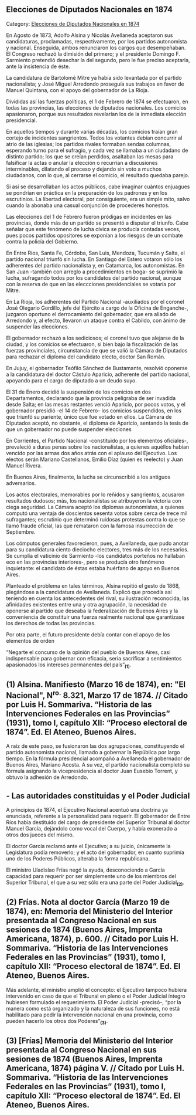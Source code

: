 ## Elecciones de Diputados Nacionales en 1874

Category: [Elecciones de Diputados Nacionales en 1874](http://descubrircorrientes.com.ar/2012/index.php/4678-corrientes-en-la-familia-argentina-1870-a-la-actualidad/hegemonia-antimitrista-en-la-politica-correntina-1869-1877/proceso-electoral-de-1874/elecciones-de-diputados-nacionales-en-1874)

En Agosto de 1873, Adolfo Alsina y Nicolás Avellaneda aceptaron sus candidaturas, proclamadas, respectivamente, por los partidos autonomista y nacional. Enseguida, ambos renunciaron los cargos que desempeñaban. El Congreso rechazó la dimisión del primero; y el presidente Domingo F. Sarmiento pretendió desechar la del segundo, pero le fue preciso aceptarla, ante la insistencia de éste.

La candidatura de Bartolomé Mitre ya había sido levantada por el partido nacionalista; y José Miguel Arredondo proseguía sus trabajos en favor de Manuel Quintana, con el apoyo del gobernador de La Rioja.

Divididas así las fuerzas políticas, el 1 de Febrero de 1874 se efectuaron, en todas las provincias, las elecciones de diputados nacionales. Los comicios apasionaron, porque sus resultados revelarían los de la inmediata elección presidencial.

En aquellos tiempos y durante varias décadas, los comicios traían gran cortejo de incidentes sangrientos. Todos los votantes debían concurrir al atrio de las iglesias; los partidos rivales formaban sendas columnas, esperando turno para el sufragio, y cada vez se llamaba a un ciudadano de distinto partido; los que se creían perdidos, asaltaban las mesas para falsificar la actas o anular la elección o recurrían a discusiones interminables, dilatando el proceso y dejando sin voto a muchos ciudadanos, con lo que, al cerrarse el comicio, el resultado quedaba parejo.

Si así se desarrollaban los actos públicos, cabe imaginar cuántos enjuagues se pondrían en práctica en la preparación de los padrones y en los escrutinios. La libertad electoral, por consiguiente, era un simple mito, salvo cuando la abonaba una casual conjunción de procederes honestos.

Las elecciones del 1 de Febrero fueron pródigas en incidentes en las provincias, donde más de un partido se presentó a disputar el triunfo. Cabe señalar que este fenómeno de lucha cívica se producía contadas veces, pues pocos partidos opositores se exponían a los riesgos de un combate contra la policía del Gobierno.

En Entre Ríos, Santa Fe, Córdoba, San Luis, Mendoza, Tucumán y Salta, el partido nacional triunfó sin lucha. En Santiago del Estero votaron sólo los adherentes del partido nacionalista y, en Catamarca, los autonomistas. En San Juan -también con arreglo a procedimientos en boga- se suprimió la lucha, sufragando todos por los candidatos del partido nacional, aunque con la reserva de que en las eleccciones presidenciales se votaría por Mitre.

En La Rioja, los adherentes del Partido Nacional -auxiliados por el coronel José Olegario Gordillo, jefe del Ejército a cargo de la Oficina de Enganche-, juzgaron oportuno el derrocamiento del gobernador, que era aliado de Arredondo y, al efecto, llevaron un ataque contra el Cabildo, con ánimo de suspender las elecciones.

El gobernador rechazó a los sediciosos; el coronel tuvo que alejarse de la ciudad, y los comicios se efectuaron, si bien bajo la fiscalización de las fuerzas provinciales, circunstancia de que se valió la Cámara de Diputados para rechazar el diploma del candidato electo, doctor San Román.

En Jujuy, el gobernador Teófilo Sánchez de Bustamante, resolvió oponerse a la candidatura del doctor Cástulo Aparicio, adherente del partido nacional, apoyando para el cargo de diputado a un deudo suyo.

El 31 de Enero decidió la suspensión de los comicios en dos Departamentos, declarando que la provincia peligraba de ser invadida desde Salta; en las mesas restantes venció Aparicío, por pocos votos, y el gobernador presidió -el 14 de Febrero- los comicios suspendidos, en los que triunfó su pariente, único que fue votado en ellos. La Cámara de Diputados aceptó, no obstante, el diploma de Aparicio, sentando la tesis de que un gobernador no puede suspender elecciones

En Corrientes, el Partido Nacional -constituido por los elementos oficiales-, prevaleció a duras penas sobre los nacionalistas, a quienes aquéllos habían vencido por las armas dos años atrás con el aplauso del Ejecutivo. Los electos serán Mariano Castellanos, Emilio Díaz (quien es reelecto) y Juan Manuel Rivera.

En Buenos Aires, finalmente, la lucha se circunscribió a los antiguos adversarios.

Los actos electorales, memorables por lo reñidos y sangrientos, acusaron resultados dudosos; más, los nacionalistas se atribuyeron la victoria con ciega seguridad. La Cámara aceptó los diplomas autonomistas, a quienes computó una ventaja de doscientos sesenta votos sobre cerca de trece mil sufragantes; escrutinio que determinó ruidosas protestas contra lo que se llamó fraude oficial, las que remataron con la famosa insurrección de Septiembre.

Los cómputos generales favorecieron, pues, a Avellaneda, que pudo anotar para su candidatura ciento dieciocho electores, tres más de los necesarios. Se cumplía el vaticinio de Sarmiento -los candidatos porteños no hallaban eco en las provincias interiores-, pero se producía otro fenómeno inquietante: el candidato de éstas estaba huérfano de apoyo en Buenos Aires.

Planteado el problema en tales términos, Alsina repitió el gesto de 1868, plegándose a la candidatura de Avellaneda. Explicó que procedía así teniendo en cuenta los antecedentes del rival, su ilustración reconocida, las afinidades existentes entre una y otra agrupación, la necesidad de oponerse al partido que deseaba la federalización de Buenos Aires y la conveniencia de constituir una fuerza realmente nacional que garantizase los derechos de todas las provincias.

Por otra parte, el futuro presidente debía contar con el apoyo de los elementos de orden

“Negarte el concurso de la opinión del pueblo de Buenos Aires, casi indispensable para gobernar con eficacia, sería sacrificar a sentimientos apasionados los intereses permanentes del país”<sub><strong>(1)</strong></sub>.

## **(1) Alsina. Manifiesto (Marzo 16 de 1874), en: "El Nacional", N<sup>ro.</sup> 8.321, Marzo 17 de 1874. // Citado por Luis H. Sommariva. “Historia de las Intervenciones Federales en las Provincias” (1931), tomo I, capítulo XII: “Proceso electoral de 1874”. Ed. El Ateneo, Buenos Aires.**

A raíz de este paso, se fusionaron las dos agrupaciones, constituyendo el partido autonomista nacional, llamado a gobernar la República por largo tiempo. En la fórmula presidencial acompañó a Avellaneda el gobernador de Buenos Aires, Mariano Acosta. A su vez, el partido nacionalista completó su fórmula asignando la vicepresidencia al doctor Juan Eusebio Torrent, y obtuvo la adhesión de Arredondo.

## **\- Las autoridades constituidas y el Poder Judicial**

A principios de 1874, el Ejecutivo Nacional acentuó una doctrina ya enunciada, referente a la personalidad para requerir. El gobernador de Entre Ríos había destituido del cargo de presidente del Superior Tribunal al doctor Manuel García, dejándolo como vocal del Cuerpo, y había exonerado a otros dos jueces del mismo.

El doctor García reclamó ante el Ejecutivo; a su juicio, únicamente la Legislatura podía removerlo; y el acto del gobernador, en cuanto suprimía uno de los Poderes Públicos, alteraba la forma republicana.

El ministro Uladislao Frías negó la ayuda, desconociendo a García capacidad para requerir por ser simplemente uno de los miembros del Superior Tribunal, el que a su vez sólo era una parte del Poder Judicial<sub><strong>(2)</strong></sub>.

## **(2) Frías. Nota al doctor García (Marzo 19 de 1874), en: Memoria del Ministerio del Interior presentada al Congreso Nacional en sus sesiones de 1874 (Buenos Aires, Imprenta Americana, 1874), p. 600. // Citado por Luis H. Sommariva. “Historia de las Intervenciones Federales en las Provincias” (1931), tomo I, capítulo XII: “Proceso electoral de 1874”. Ed. El Ateneo, Buenos Aires.**

Más adelante, el ministro amplió el concepto: el Ejecutivo tampoco hubiera intervenido en caso de que el Tribunal en pleno o el Poder Judicial íntegro hubiesen formulado el requerimiento. El Poder Judicial -precisó-, “por la manera como está organizado y la naturaleza de sus funciones, no está habilitado para pedir la intervención nacional en una provincia, como pueden hacerlo los otros dos Poderes”<sub><strong>(3)</strong></sub>.

## **(3) \[Frías\] Memoria del Ministerio del Interior presentada al Congreso Nacional en sus sesiones de 1874 (Buenos Aires, Imprenta Americana, 1874) página V. // Citado por Luis H. Sommariva. “Historia de las Intervenciones Federales en las Provincias” (1931), tomo I, capítulo XII: “Proceso electoral de 1874”. Ed. El Ateneo, Buenos Aires.**